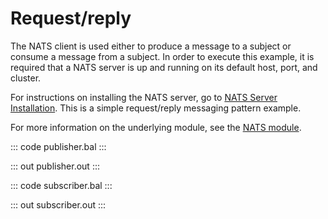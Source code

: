 # Request/reply

The NATS client is used either to produce a message to a subject or consume a message from a subject.
In order to execute this example, it is required that a NATS server is up and running on its default host, port, and cluster.

For instructions on installing the NATS server,
go to [NATS Server Installation](https://docs.nats.io/nats-server/installation). This is a simple request/reply messaging pattern example.

For more information on the underlying module, 
see the [NATS module](https://docs.central.ballerina.io/ballerinax/nats/latest).

::: code publisher.bal :::

::: out publisher.out :::

::: code subscriber.bal :::

::: out subscriber.out :::